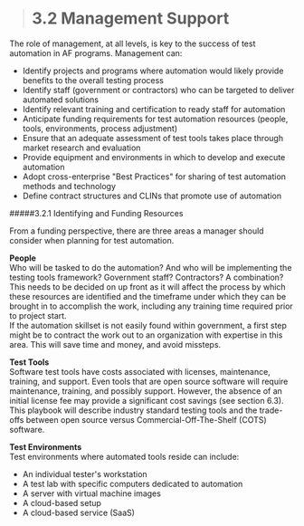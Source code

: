 > # **3.2** Management Support

The role of management, at all levels, is key to the success of test automation in AF programs. Management can:

-	Identify projects and programs where automation would likely provide benefits to the overall testing process
-	Identify staff (government or contractors) who can be targeted to deliver automated solutions
-	Identify relevant training and certification to ready staff for automation
-	Anticipate funding requirements for test automation resources (people, tools, environments, process adjustment)
-	Ensure that an adequate assessment of test tools takes place through market research and evaluation
-	Provide equipment and environments in which to develop and execute automation
-	Adopt cross-enterprise "Best Practices" for sharing of test automation methods and technology
-	Define contract structures and CLINs that promote use of automation

#####3.2.1 Identifying and Funding Resources

From a funding perspective, there are three areas a manager should consider when planning for test automation. 

**People**<br/>
Who will be tasked to do the automation? And who will be implementing the testing tools framework? Government staff? Contractors? A combination? This needs to be 
decided on up front as it will affect the process by which these resources are identified and the timeframe under which they can be brought in to accomplish the 
work, including any training time required prior to project start.<br/> 
If the automation skillset is not easily found within government, a first step might be to contract the work out to an organization with expertise in this area. 
This will save time and money, and avoid missteps.

**Test Tools**<br/>
Software test tools have costs associated with licenses, maintenance, training, and support. Even tools that are open source software will require maintenance, 
training, and possibly support. However, the absence of an initial license fee may provide a significant cost savings (see section 6.3). This playbook will 
describe industry standard testing tools and the trade-offs between open source versus Commercial-Off-The-Shelf (COTS) software.

**Test Environments**<br/>
Test environments where automated tools reside can include:
-	An individual tester's workstation 
-	A test lab with specific computers dedicated to automation
-	A server with virtual machine images 
-	A cloud-based setup
-	A cloud-based service (SaaS)
